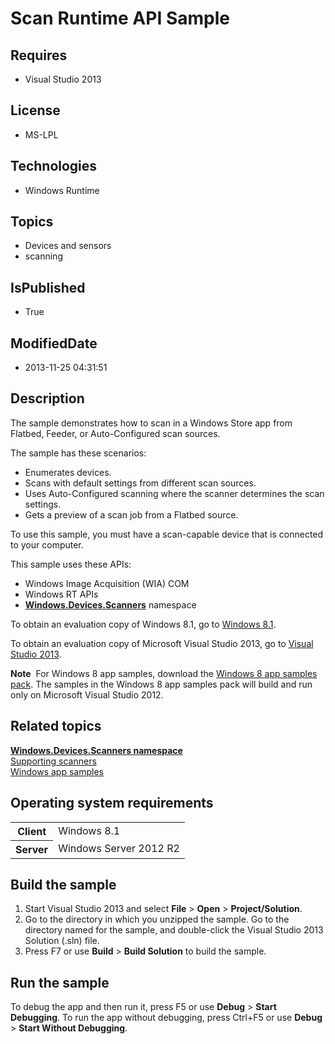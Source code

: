 # Scan Runtime API Sample
## Requires
* Visual Studio 2013
## License
* MS-LPL
## Technologies
* Windows Runtime
## Topics
* Devices and sensors
* scanning
## IsPublished
* True
## ModifiedDate
* 2013-11-25 04:31:51
## Description

<div id="mainSection">
<p>The sample demonstrates how to scan in a Windows Store app from Flatbed, Feeder, or Auto-Configured scan sources.
</p>
<p>The sample has these scenarios: </p>
<ul>
<li>Enumerates devices. </li><li>Scans with default settings from different scan sources. </li><li>Uses Auto-Configured scanning where the scanner determines the scan settings.
</li><li>Gets a preview of a scan job from a Flatbed source. </li></ul>
<p>To use this sample, you must have a scan-capable device that is connected to your computer.
</p>
<p>This sample uses these APIs: </p>
<ul>
<li>Windows Image Acquisition (WIA) COM </li><li>Windows&nbsp;RT APIs </li><li><a href="http://msdn.microsoft.com/library/windows/apps/dn264250"><b>Windows.Devices.Scanners</b></a> namespace
</li></ul>
<p>To obtain an evaluation copy of Windows&nbsp;8.1, go to <a href="http://go.microsoft.com/fwlink/p/?linkid=301696">
Windows&nbsp;8.1</a>. </p>
<p>To obtain an evaluation copy of Microsoft Visual Studio&nbsp;2013, go to <a href="http://go.microsoft.com/fwlink/p/?linkid=301697">
Visual Studio&nbsp;2013</a>. </p>
<p></p>
<p class="note"><b>Note</b>&nbsp;&nbsp;For Windows&nbsp;8 app samples, download the <a href="http://go.microsoft.com/fwlink/p/?LinkId=301698">
Windows&nbsp;8 app samples pack</a>. The samples in the Windows&nbsp;8 app samples pack will build and run only on Microsoft Visual Studio&nbsp;2012.</p>
<p></p>
<h2><a id="related_topics"></a>Related topics</h2>
<dl><dt><a href="http://msdn.microsoft.com/library/windows/apps/dn264250"><b>Windows.Devices.Scanners namespace</b></a>
</dt><dt><a href="http://msdn.microsoft.com/library/windows/apps/dn263124">Supporting scanners</a>
</dt><dt><a href="http://go.microsoft.com/fwlink/p/?LinkID=227694">Windows app samples</a>
</dt></dl>
<h2>Operating system requirements</h2>
<table>
<tbody>
<tr>
<th>Client</th>
<td><dt>Windows&nbsp;8.1 </dt></td>
</tr>
<tr>
<th>Server</th>
<td><dt>Windows Server&nbsp;2012&nbsp;R2 </dt></td>
</tr>
</tbody>
</table>
<h2>Build the sample</h2>
<p></p>
<ol>
<li>Start Visual Studio&nbsp;2013 and select <b>File</b> &gt; <b>Open</b> &gt; <b>Project/Solution</b>.
</li><li>Go to the directory in which you unzipped the sample. Go to the directory named for the sample, and double-click the Visual Studio&nbsp;2013 Solution (.sln) file.
</li><li>Press F7 or use <b>Build</b> &gt; <b>Build Solution</b> to build the sample. </li></ol>
<p></p>
<h2>Run the sample</h2>
<p>To debug the app and then run it, press F5 or use <b>Debug</b> &gt; <b>Start Debugging</b>. To run the app without debugging, press Ctrl&#43;F5 or use
<b>Debug</b> &gt; <b>Start Without Debugging</b>. </p>
</div>
